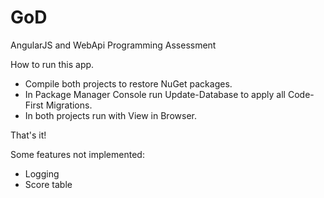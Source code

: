# GoD
AngularJS and WebApi Programming Assessment

How to run this app.
- Compile both projects to restore NuGet packages.
- In Package Manager Console run Update-Database to apply all Code-First Migrations.
- In both projects run with View in Browser.

That's it!

Some features not implemented:
- Logging
- Score table
